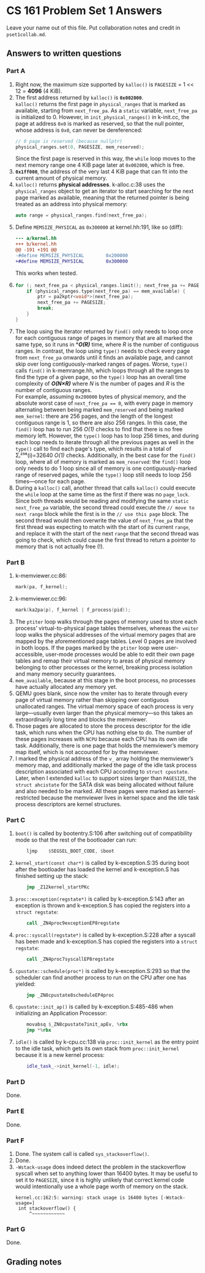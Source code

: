 CS 161 Problem Set 1 Answers
============================
Leave your name out of this file. Put collaboration notes and credit in
`pset1collab.md`.

Answers to written questions
----------------------------
### Part A
1. Right now, the maximum size supported by `kalloc()` is `PAGESIZE` = 1 << 12 = **4096** (4 KiB).
2. The first address returned by `kalloc()` is **`0x002000`**.  
    `kalloc()` returns the first page in `physical_ranges` that is marked as available, starting from `next_free_pa`. As a `static` variable, `next_free_pa` is initialized to 0. However, in `init_physical_ranges()` in k-init.cc, the page at address `0x0` is marked as reserved, so that the null pointer, whose address is `0x0`, can never be dereferenced:
    ```cpp
    // 0 page is reserved (because nullptr)
    physical_ranges.set(0, PAGESIZE, mem_reserved);
    ```
    Since the first page is reserved in this way, the `while` loop moves to the next memory range one 4 KiB page later at `0x002000`, which is free.
3. **`0x1ff000`**, the address of the very last 4 KiB page that can fit into the current amount of physical memory.
4. `kalloc()` returns **physical addresses**. k-alloc.c:38 uses the `physical_ranges` object to get an iterator to start searching for the next page marked as available, meaning that the returned pointer is being treated as an address into physical memory:
    ```cpp
    auto range = physical_ranges.find(next_free_pa);
    ```
5. Define `MEMSIZE_PHYSICAL` as `0x300000` at kernel.hh:191, like so (diff):
    ```diff
    --- a/kernel.hh
    +++ b/kernel.hh
    @@ -191 +191 @@
    -#define MEMSIZE_PHYSICAL        0x200000
    +#define MEMSIZE_PHYSICAL        0x300000
    ```
    This works when tested.
6. 
    ```cpp
    for (; next_free_pa < physical_ranges.limit(); next_free_pa += PAGESIZE) {
        if (physical_ranges.type(next_free_pa) == mem_available) {
            ptr = pa2kptr<void*>(next_free_pa);
            next_free_pa += PAGESIZE;
            break;
        }
    }
    ```
7. The loop using the iterator returned by `find()` only needs to loop once for each contiguous range of pages in memory that are all marked the same type, so it runs in ***_O(R)_** time, where _R_ is the number of contiguous ranges. In contrast, the loop using `type()` needs to check every page from `next_free_pa` onwards until it finds an available page, and cannot skip over long contiguously-marked ranges of pages. Worse, `type()` calls `find()` in k-memrange.hh, which loops through all the ranges to find the type of a given page, so the `type()` loop has an overall time complexity of **_O(N×R)_** where _N_ is the number of pages and _R_ is the number of contiguous ranges.  
    For example, assuming `0x200000` bytes of physical memory, and the absolute worst case of `next_free_pa == 0`, with every page in memory alternating between being marked `mem_reserved` and being marked `mem_kernel`: there are 256 pages, and the length of the longest contiguous range is 1, so there are also 256 ranges. In this case, the `find()` loop has to run 256 _O(1)_ checks to find that there is no free memory left. However, the `type()` loop has to loop 256 times, and during each loop needs to iterate through all the previous pages as well in the `type()` call to find each page's type, which results in a total of Σᵢ²⁵⁶(i)=32640 _O(1)_ checks.
    Additionally, in the best case for the `find()` loop, where all of memory is marked as `mem_reserved`: the `find()` loop only needs to do 1 loop since all of memory is one contiguously-marked range of reserved pages, while the `type()` loop still needs to loop 256 times—once for each page.
8.  During a `kalloc()` call, another thread that calls `kalloc()` could execute the `while` loop at the same time as the first if there was no `page_lock`. Since both threads would be reading and modifying the same `static` `next_free_pa` variable, the second thread could execute the `// move to next range` block while the first is in the `// use this page` block. The second thread would then overwrite the value of `next_free_pa` that the first thread was expecting to match with the start of its current `range`, and replace it with the start of the next `range` that the second thread was going to check, which could cause the first thread to return a pointer to memory that is not actually free (!).

### Part B
1. k-memviewer.cc:86:
    ```cpp
    mark(pa, f_kernel);
    ```
2. k-memviewer.cc:96:
    ```cpp
    mark(ka2pa(p), f_kernel | f_process(pid));
    ```
3. The `ptiter` loop walks through the pages of memory used to store each process’ virtual-to-physical page tables themselves, whereas the `vmiter` loop walks the physical addresses of the virtual memory pages that are mapped by the aforementioned page tables. Level 0 pages are involved in both loops. If the pages marked by the `ptiter` loop were user-accessible, user-mode processes would be able to edit their own page tables and remap their virtual memory to areas of physical memory belonging to other processes or the kernel, breaking process isolation and many memory security guarantees.
4. `mem_available`, because at this stage in the boot process, no processes have actually allocated any memory yet.
5. QEMU goes blank, since now the vmiter has to iterate through every page of virtual memory rather than skipping over contiguous unallocated ranges. The virtual memory space of each process is very large—usually even larger than the physical memory—so this takes an extraordinarily long time and blocks the memviewer.
6. Those pages are allocated to store the process descriptor for the idle task, which runs when the CPU has nothing else to do. The number of these pages increases with `NCPU` because each CPU has its own idle task. Additionally, there is one page that holds the memviewer’s memory map itself, which is not accounted for by the memviewer.
7. I marked the physical address of the `v_` array holding the memviewer’s memory map, and additionally marked the page of the idle task process description associated with each CPU according to `struct cpustate`. Later, when I extended `kalloc` to support sizes larger than `PAGESIZE`, the `struct ahcistate` for the SATA disk was being allocated without failure and also needed to be marked. All these pages were marked as kernel-restricted because the memviewer lives in kernel space and the idle task process descriptors are kernel structures.

### Part C
1. `boot()` is called by bootentry.S:106 after switching out of compatibility mode so that the rest of the bootloader can run:
    ```asm
        ljmp    $SEGSEL_BOOT_CODE, $boot
    ```
2. `kernel_start(const char*)` is called by k-exception.S:35 during boot after the bootloader has loaded the kernel and k-exception.S has finished setting up the stack:
    ```asm
        jmp _Z12kernel_startPKc
    ```
3. `proc::exception(regstate*)` is called by k-exception.S:143 after an exception is thrown and k-exception.S has copied the registers into a `struct regstate`:
    ```asm
        call _ZN4proc9exceptionEP8regstate
    ```
4. `proc::syscall(regstate*)` is called by k-exception.S:228 after a syscall has been made and k-exception.S has copied the registers into a `struct regstate`:
    ```asm
        call _ZN4proc7syscallEP8regstate
    ```
5. `cpustate::schedule(proc*)` is called by k-exception.S:293 so that the scheduler can find another process to run on the CPU after one has yielded:
    ```asm
        jmp _ZN8cpustate8scheduleEP4proc
    ```
6. `cpustate::init_ap()` is called by k-exception.S:485-486 when initializing an Application Processor:
    ```asm
        movabsq $_ZN8cpustate7init_apEv, %rbx
        jmp *%rbx
    ```
7. `idle()` is called by k-cpu.cc:138 via `proc::init_kernel` as the entry point to the idle task, which gets its own stack from `proc::init_kernel` because it is a new kernel process:
    ```cpp
        idle_task_->init_kernel(-1, idle);
    ```

### Part D
Done.

### Part E
Done.

### Part F
1. Done. The system call is called `sys_stackoverflow()`.
2. Done.
3. `-Wstack-usage` does indeed detect the problem in the stackoverflow syscall when set to anything lower than 16400 bytes. It may be useful to set it to `PAGESIZE`, since it is highly unlikely that correct kernel code would intentionally use a whole page worth of memory on the stack.
    ```
    kernel.cc:162:5: warning: stack usage is 16400 bytes [-Wstack-usage=]
     int stackoverflow() {
         ^~~~~~~~~~~~~
    ```

### Part G
Done.

Grading notes
-------------
